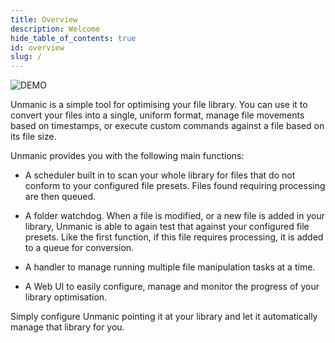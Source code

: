 ```yaml
---
title: Overview
description: Welcome
hide_table_of_contents: true
id: overview
slug: /
---
```


![DEMO](/img/unmanic-overview.gif "demo")


Unmanic is a simple tool for optimising your file library.
You can use it to convert your files into a single, uniform format, manage file movements based on timestamps, or execute custom commands against a file based on its file size.

Unmanic provides you with the following main functions:

- A scheduler built in to scan your whole library for files that do not conform to your configured file presets. Files found requiring processing are then queued.

- A folder watchdog. When a file is modified, or a new file is added in your library, Unmanic is able to again test that against your configured file presets. Like the first function, if this file requires processing, it is added to a queue for conversion.

- A handler to manage running multiple file manipulation tasks at a time.

- A Web UI to easily configure, manage and monitor the progress of your library optimisation.

Simply configure Unmanic pointing it at your library and let it automatically manage that library for you.